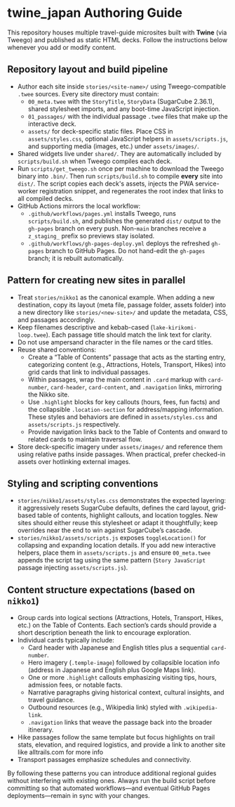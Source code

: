 # twine_japan Authoring Guide

This repository houses multiple travel-guide microsites built with **Twine** (via Tweego) and published as static HTML decks. Follow the instructions below whenever you add or modify content.

## Repository layout and build pipeline
- Author each site inside `stories/<site-name>/` using Tweego-compatible `.twee` sources. Every site directory must contain:
  - `00_meta.twee` with the `StoryTitle`, `StoryData` (SugarCube 2.36.1), shared stylesheet imports, and any boot-time JavaScript injection.
  - `01_passages/` with the individual passage `.twee` files that make up the interactive deck.
  - `assets/` for deck-specific static files. Place CSS in `assets/styles.css`, optional JavaScript helpers in `assets/scripts.js`, and supporting media (images, etc.) under `assets/images/`.
- Shared widgets live under `shared/`. They are automatically included by `scripts/build.sh` when Tweego compiles each deck.
- Run `scripts/get_tweego.sh` once per machine to download the Tweego binary into `.bin/`. Then run `scripts/build.sh` to compile **every** site into `dist/`. The script copies each deck's assets, injects the PWA service-worker registration snippet, and regenerates the root index that links to all compiled decks.
- GitHub Actions mirrors the local workflow:
  - `.github/workflows/pages.yml` installs Tweego, runs `scripts/build.sh`, and publishes the generated `dist/` output to the `gh-pages` branch on every push. Non-`main` branches receive a `z_staging_` prefix so previews stay isolated.
  - `.github/workflows/gh-pages-deploy.yml` deploys the refreshed `gh-pages` branch to GitHub Pages. Do not hand-edit the `gh-pages` branch; it is rebuilt automatically.

## Pattern for creating new sites in parallel
- Treat `stories/nikko1` as the canonical example. When adding a new destination, copy its layout (meta file, passage folder, assets folder) into a new directory like `stories/<new-site>/` and update the metadata, CSS, and passages accordingly.
- Keep filenames descriptive and kebab-cased (`lake-kirikomi-loop.twee`). Each passage title should match the link text for clarity.
- Do not use ampersand character in the file names or the card titles.
- Reuse shared conventions:
  - Create a “Table of Contents” passage that acts as the starting entry, categorizing content (e.g., Attractions, Hotels, Transport, Hikes) into grid cards that link to individual passages.
  - Within passages, wrap the main content in `.card` markup with `card-number`, `card-header`, `card-content`, and `.navigation` links, mirroring the Nikko site.
  - Use `.highlight` blocks for key callouts (hours, fees, fun facts) and the collapsible `.location-section` for address/mapping information. These styles and behaviors are defined in `assets/styles.css` and `assets/scripts.js` respectively.
  - Provide navigation links back to the Table of Contents and onward to related cards to maintain traversal flow.
- Store deck-specific imagery under `assets/images/` and reference them using relative paths inside passages. When practical, prefer checked-in assets over hotlinking external images.

## Styling and scripting conventions
- `stories/nikko1/assets/styles.css` demonstrates the expected layering: it aggressively resets SugarCube defaults, defines the card layout, grid-based table of contents, highlight callouts, and location toggles. New sites should either reuse this stylesheet or adapt it thoughtfully; keep overrides near the end to win against SugarCube’s cascade.
- `stories/nikko1/assets/scripts.js` exposes `toggleLocation()` for collapsing and expanding location details. If you add new interactive helpers, place them in `assets/scripts.js` and ensure `00_meta.twee` appends the script tag using the same pattern (`Story JavaScript` passage injecting `assets/scripts.js`).

## Content structure expectations (based on `nikko1`)
- Group cards into logical sections (Attractions, Hotels, Transport, Hikes, etc.) on the Table of Contents. Each section’s cards should provide a short description beneath the link to encourage exploration.
- Individual cards typically include:
  - Card header with Japanese and English titles plus a sequential `card-number`.
  - Hero imagery (`.temple-image`) followed by collapsible location info (address in Japanese and English plus Google Maps link).
  - One or more `.highlight` callouts emphasizing visiting tips, hours, admission fees, or notable facts.
  - Narrative paragraphs giving historical context, cultural insights, and travel guidance.
  - Outbound resources (e.g., Wikipedia link) styled with `.wikipedia-link`.
  - `.navigation` links that weave the passage back into the broader itinerary.
- Hike passages follow the same template but focus highlights on trail stats, elevation, and required logistics, and provide a link to another site like alltrails.com for more info
- Transport passages emphasize schedules and connectivity.

By following these patterns you can introduce additional regional guides without interfering with existing ones. Always run the build script before committing so that automated workflows—and eventual GitHub Pages deployments—remain in sync with your changes.

